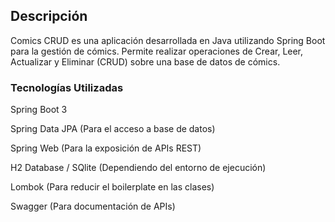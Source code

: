 
## Descripción

Comics CRUD es una aplicación desarrollada en Java utilizando Spring Boot para la gestión de cómics. Permite realizar operaciones de Crear, Leer, Actualizar y Eliminar (CRUD) sobre una base de datos de cómics.

### Tecnologías Utilizadas


Spring Boot 3

Spring Data JPA (Para el acceso a base de datos)

Spring Web (Para la exposición de APIs REST)

H2 Database / SQlite (Dependiendo del entorno de ejecución)

Lombok (Para reducir el boilerplate en las clases)

Swagger (Para documentación de APIs)
